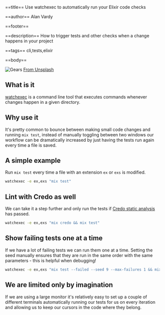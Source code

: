 ==title==
Use watchexec to automatically run your Elixir code checks

==author==
Alan Vardy

==footer==

==description==
How to trigger tests and other checks when a change happens in your project

==tags==
cli,tests,elixir

==body==

![Gears](gears.jpg "Gears")
[From Unsplash](https://unsplash.com/photos/w95Fb7EEcjE)

## What is it

[watchexec](https://github.com/watchexec/watchexec) is a command line tool that executes commands whenever changes happen in a given directory.

## Why use it

It's pretty common to bounce between making small code changes and running `mix test`, instead of manually toggling between two windows our workflow can be dramatically increased by just having the tests run again every time a file is saved.

## A simple example

Run `mix test` every time a file with an extension `ex` or `exs` is modified.

```bash
watchexec -e ex,exs "mix test"
```

## Lint with Credo as well

We can take it a step further and only run the tests if [Credo static analysis](https://github.com/rrrene/credo) has passed.

```bash
watchexec -e ex,exs "mix credo && mix test"
```

## Show failing tests one at a time

If we have a lot of failing tests we can run them one at a time. Setting the seed manually ensures that they are run in the same order with the same parameters - this is helpful when debugging!

```bash
watchexec -e ex,exs "mix test --failed --seed 9 --max-failures 1 && mix test --max-failures 1 --seed 9"
```

## We are limited only by imagination

If we are using a large monitor it's relatively easy to set up a couple of different terminals automatically running our tests for us on every iteration and allowing us to keep our cursors in the code where they belong.

